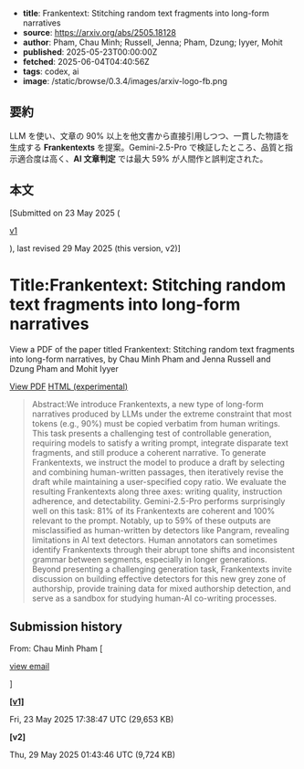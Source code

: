 <!-- metadata -->

- **title**: Frankentext: Stitching random text fragments into long-form narratives
- **source**: https://arxiv.org/abs/2505.18128
- **author**: Pham, Chau Minh; Russell, Jenna; Pham, Dzung; Iyyer, Mohit
- **published**: 2025-05-23T00:00:00Z
- **fetched**: 2025-06-04T04:40:56Z
- **tags**: codex, ai
- **image**: /static/browse/0.3.4/images/arxiv-logo-fb.png

## 要約

LLM を使い、文章の 90% 以上を他文書から直接引用しつつ、一貫した物語を生成する **Frankentexts** を提案。Gemini-2.5-Pro で検証したところ、品質と指示適合度は高く、**AI 文章判定** では最大 59% が人間作と誤判定された。

## 本文

[Submitted on 23 May 2025 (

[v1](https://arxiv.org/abs/2505.18128v1)

), last revised 29 May 2025 (this version, v2)]

# Title:Frankentext: Stitching random text fragments into long-form narratives

View a PDF of the paper titled Frankentext: Stitching random text fragments into long-form narratives, by Chau Minh Pham and Jenna Russell and Dzung Pham and Mohit Iyyer

[View PDF](/pdf/2505.18128)
[HTML (experimental)](https://arxiv.org/html/2505.18128v2)

> Abstract:We introduce Frankentexts, a new type of long-form narratives produced by LLMs under the extreme constraint that most tokens (e.g., 90%) must be copied verbatim from human writings. This task presents a challenging test of controllable generation, requiring models to satisfy a writing prompt, integrate disparate text fragments, and still produce a coherent narrative. To generate Frankentexts, we instruct the model to produce a draft by selecting and combining human-written passages, then iteratively revise the draft while maintaining a user-specified copy ratio. We evaluate the resulting Frankentexts along three axes: writing quality, instruction adherence, and detectability. Gemini-2.5-Pro performs surprisingly well on this task: 81% of its Frankentexts are coherent and 100% relevant to the prompt. Notably, up to 59% of these outputs are misclassified as human-written by detectors like Pangram, revealing limitations in AI text detectors. Human annotators can sometimes identify Frankentexts through their abrupt tone shifts and inconsistent grammar between segments, especially in longer generations. Beyond presenting a challenging generation task, Frankentexts invite discussion on building effective detectors for this new grey zone of authorship, provide training data for mixed authorship detection, and serve as a sandbox for studying human-AI co-writing processes.

## Submission history

From: Chau Minh Pham [

[view email](/show-email/0993d44a/2505.18128)

]

**[[v1]](/abs/2505.18128v1)**

Fri, 23 May 2025 17:38:47 UTC (29,653 KB)

**[v2]**

Thu, 29 May 2025 01:43:46 UTC (9,724 KB)
